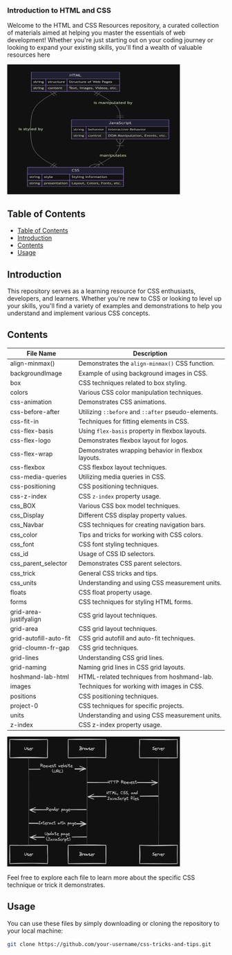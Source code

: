 ### Introduction to HTML and CSS

Welcome to the HTML and CSS Resources repository, a curated collection of materials aimed at helping you master the essentials of web development! Whether you're just starting out on your coding journey or looking to expand your existing skills, you'll find a wealth of valuable resources here

<img src="./assets/description.png" alt="Description of the image" width="400" height="300">

## Table of Contents

- [Table of Contents](#table-of-contents)
- [Introduction](#introduction)
- [Contents](#contents)
- [Usage](#usage)

## Introduction

This repository serves as a learning resource for CSS enthusiasts, developers, and learners. Whether you're new to CSS or looking to level up your skills, you'll find a variety of examples and demonstrations to help you understand and implement various CSS concepts.

## Contents

| File Name              | Description                                         |
| ---------------------- | --------------------------------------------------- |
| align-minmax()         | Demonstrates the `align-minmax()` CSS function.     |
| backgroundImage        | Example of using background images in CSS.          |
| box                    | CSS techniques related to box styling.              |
| colors                 | Various CSS color manipulation techniques.          |
| css-animation          | Demonstrates CSS animations.                        |
| css-before-after       | Utilizing `::before` and `::after` pseudo-elements. |
| css-fit-in             | Techniques for fitting elements in CSS.             |
| css-flex-basis         | Using `flex-basis` property in flexbox layouts.     |
| css-flex-logo          | Demonstrates flexbox layout for logos.              |
| css-flex-wrap          | Demonstrates wrapping behavior in flexbox layouts.  |
| css-flexbox            | CSS flexbox layout techniques.                      |
| css-media-queries      | Utilizing media queries in CSS.                     |
| css-positioning        | CSS positioning techniques.                         |
| css-z-index            | CSS `z-index` property usage.                       |
| css_BOX                | Various CSS box model techniques.                   |
| css_Display            | Different CSS display property values.              |
| css_Navbar             | CSS techniques for creating navigation bars.        |
| css_color              | Tips and tricks for working with CSS colors.        |
| css_font               | CSS font styling techniques.                        |
| css_id                 | Usage of CSS ID selectors.                          |
| css_parent_selector    | Demonstrates CSS parent selectors.                  |
| css_trick              | General CSS tricks and tips.                        |
| css_units              | Understanding and using CSS measurement units.      |
| floats                 | CSS float property usage.                           |
| forms                  | CSS techniques for styling HTML forms.              |
| grid-area-justifyalign | CSS grid layout techniques.                         |
| grid-area              | CSS grid layout techniques.                         |
| grid-autofill-auto-fit | CSS grid autofill and auto-fit techniques.          |
| grid-cloumn-fr-gap     | CSS grid techniques.                                |
| grid-lines             | Understanding CSS grid lines.                       |
| grid-naming            | Naming grid lines in CSS grid layouts.              |
| hoshmand-lab-html      | HTML-related techniques from hoshmand-lab.          |
| images                 | Techniques for working with images in CSS.          |
| positions              | CSS positioning techniques.                         |
| project-0              | CSS techniques for specific projects.               |
| units                  | Understanding and using CSS measurement units.      |
| z-index                | CSS z-index property usage.                         |

<img src="./assets/internet.png" alt="Description of the image" width="400" height="300">

Feel free to explore each file to learn more about the specific CSS technique or trick it demonstrates.

## Usage

You can use these files by simply downloading or cloning the repository to your local machine:

```bash
git clone https://github.com/your-username/css-tricks-and-tips.git
```
